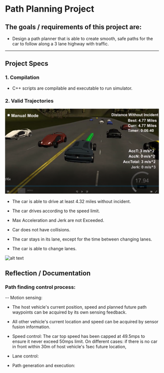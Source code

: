 # Path Planning Project

## The goals / requirements of this project are:

* Design a path planner that is able to create smooth, safe paths for the car to follow along a 3 lane highway with traffic.

[//]: # (Image References)
[image1]: ./4p77MilesPassing.PNG
[video1]: ./1lap16x.gif

---

## Project Specs

### 1. Compilation

* C++ scripts are compilable and executable to run simulator.

### 2. Valid Trajectories

![alt text][image1]

* The car is able to drive at least 4.32 miles without incident.

* The car drives according to the speed limit.

* Max Acceleration and Jerk are not Exceeded.

* Car does not have collisions.

* The car stays in its lane, except for the time between changing lanes.

* The car is able to change lanes.


![alt text][video1]


## Reflection / Documentation

### Path finding control process:

-- Motion sensing: 

- The host vehicle's current position, speed and planned future path waypoints can be acquired by its own sensing feedback. 

- All other vehicle's current location and speed can be acquired by sensor fusion information.

* Speed control: The car top speed has been capped at 49.5mps to ensure it never exceed 50mps limit. On different cases: if there is no car in front within 30m of host vehicle's 1sec future location,

* Lane control:

* Path generation and execution:
